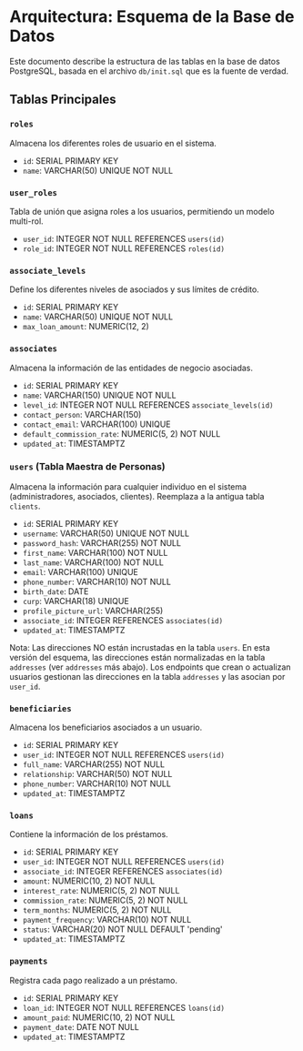 # Arquitectura: Esquema de la Base de Datos

Este documento describe la estructura de las tablas en la base de datos PostgreSQL, basada en el archivo `db/init.sql` que es la fuente de verdad.

## Tablas Principales

### `roles`
Almacena los diferentes roles de usuario en el sistema.
- `id`: SERIAL PRIMARY KEY
- `name`: VARCHAR(50) UNIQUE NOT NULL

### `user_roles`
Tabla de unión que asigna roles a los usuarios, permitiendo un modelo multi-rol.
- `user_id`: INTEGER NOT NULL REFERENCES `users(id)`
- `role_id`: INTEGER NOT NULL REFERENCES `roles(id)`

### `associate_levels`
Define los diferentes niveles de asociados y sus límites de crédito.
- `id`: SERIAL PRIMARY KEY
- `name`: VARCHAR(50) UNIQUE NOT NULL
- `max_loan_amount`: NUMERIC(12, 2)

### `associates`
Almacena la información de las entidades de negocio asociadas.
- `id`: SERIAL PRIMARY KEY
- `name`: VARCHAR(150) UNIQUE NOT NULL
- `level_id`: INTEGER NOT NULL REFERENCES `associate_levels(id)`
- `contact_person`: VARCHAR(150)
- `contact_email`: VARCHAR(100) UNIQUE
- `default_commission_rate`: NUMERIC(5, 2) NOT NULL
- `updated_at`: TIMESTAMPTZ

### `users` (Tabla Maestra de Personas)
Almacena la información para cualquier individuo en el sistema (administradores, asociados, clientes). Reemplaza a la antigua tabla `clients`.
- `id`: SERIAL PRIMARY KEY
- `username`: VARCHAR(50) UNIQUE NOT NULL
- `password_hash`: VARCHAR(255) NOT NULL
- `first_name`: VARCHAR(100) NOT NULL
- `last_name`: VARCHAR(100) NOT NULL
- `email`: VARCHAR(100) UNIQUE
- `phone_number`: VARCHAR(10) NOT NULL
- `birth_date`: DATE
- `curp`: VARCHAR(18) UNIQUE
- `profile_picture_url`: VARCHAR(255)
- `associate_id`: INTEGER REFERENCES `associates(id)`
- `updated_at`: TIMESTAMPTZ

Nota: Las direcciones NO están incrustadas en la tabla `users`. En esta versión del esquema, las direcciones están normalizadas en la tabla `addresses` (ver `addresses` más abajo). Los endpoints que crean o actualizan usuarios gestionan las direcciones en la tabla `addresses` y las asocian por `user_id`.

### `beneficiaries`
Almacena los beneficiarios asociados a un usuario.
- `id`: SERIAL PRIMARY KEY
- `user_id`: INTEGER NOT NULL REFERENCES `users(id)`
- `full_name`: VARCHAR(255) NOT NULL
- `relationship`: VARCHAR(50) NOT NULL
- `phone_number`: VARCHAR(10) NOT NULL
- `updated_at`: TIMESTAMPTZ

### `loans`
Contiene la información de los préstamos.
- `id`: SERIAL PRIMARY KEY
- `user_id`: INTEGER NOT NULL REFERENCES `users(id)`
- `associate_id`: INTEGER REFERENCES `associates(id)`
- `amount`: NUMERIC(10, 2) NOT NULL
- `interest_rate`: NUMERIC(5, 2) NOT NULL
- `commission_rate`: NUMERIC(5, 2) NOT NULL
- `term_months`: NUMERIC(5, 2) NOT NULL
- `payment_frequency`: VARCHAR(10) NOT NULL
- `status`: VARCHAR(20) NOT NULL DEFAULT 'pending'
- `updated_at`: TIMESTAMPTZ

### `payments`
Registra cada pago realizado a un préstamo.
- `id`: SERIAL PRIMARY KEY
- `loan_id`: INTEGER NOT NULL REFERENCES `loans(id)`
- `amount_paid`: NUMERIC(10, 2) NOT NULL
- `payment_date`: DATE NOT NULL
- `updated_at`: TIMESTAMPTZ
